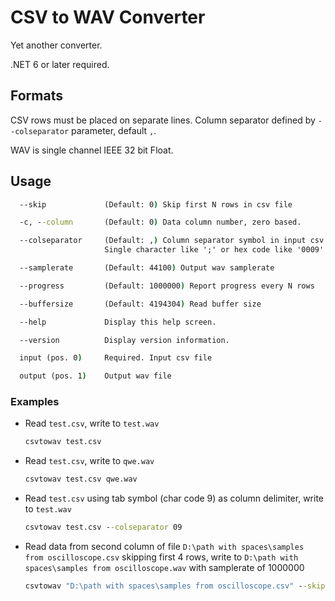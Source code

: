 # CSV to WAV Converter

Yet another converter.

.NET 6 or later required.

## Formats

CSV rows must be placed on separate lines. Column separator defined by `--colseparator` parameter, default `,`.

WAV is single channel IEEE 32 bit Float.

## Usage

```cmd
  --skip             (Default: 0) Skip first N rows in csv file

  -c, --column       (Default: 0) Data column number, zero based.

  --colseparator     (Default: ,) Column separator symbol in input csv.
                     Single character like ';' or hex code like '0009'

  --samplerate       (Default: 44100) Output wav samplerate

  --progress         (Default: 1000000) Report progress every N rows

  --buffersize       (Default: 4194304) Read buffer size

  --help             Display this help screen.

  --version          Display version information.

  input (pos. 0)     Required. Input csv file

  output (pos. 1)    Output wav file
```

### Examples

- Read `test.csv`, write to `test.wav`

    ```cmd
    csvtowav test.csv
    ```

- Read `test.csv`, write to `qwe.wav`

    ```cmd
    csvtowav test.csv qwe.wav
    ```

- Read `test.csv` using tab symbol (char code 9) as column delimiter, write to `test.wav`

    ```cmd
    csvtowav test.csv --colseparator 09
    ```

- Read data from second column of file `D:\path with spaces\samples from oscilloscope.csv` skipping first 4 rows, write to `D:\path with spaces\samples from oscilloscope.wav` with samplerate of 1000000

    ```cmd
    csvtowav "D:\path with spaces\samples from oscilloscope.csv" --skip 4 -c 1 --samplerate 1000000
    ```
